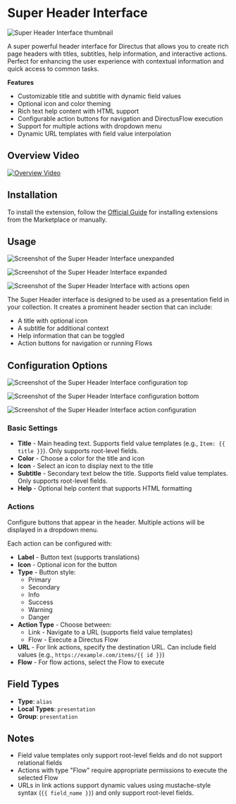 # Super Header Interface

![Super Header Interface thumbnail](https://raw.githubusercontent.com/directus-labs/extensions/main/packages/super-header-interface/docs/super-header-interface.png)


A super powerful header interface for Directus that allows you to create rich page headers with titles, subtitles, help information, and interactive actions. Perfect for enhancing the user experience with contextual information and quick access to common tasks.

**Features**

- Customizable title and subtitle with dynamic field values
- Optional icon and color theming
- Rich text help content with HTML support
- Configurable action buttons for navigation and DirectusFlow execution
- Support for multiple actions with dropdown menu
- Dynamic URL templates with field value interpolation

## Overview Video

[![Overview Video](http://img.youtube.com/vi/nLH9TURpneE/0.jpg)](http://www.youtube.com/watch?v=nLH9TURpneE)


## Installation

To install the extension, follow the [Official Guide](https://docs.directus.io/extensions/installing-extensions.html) for installing extensions from the Marketplace or manually.

## Usage

![Screenshot of the Super Header Interface unexpanded](https://raw.githubusercontent.com/directus-labs/extensions/main/packages/super-header-interface/docs/unexpanded.png)

![Screenshot of the Super Header Interface expanded](https://raw.githubusercontent.com/directus-labs/extensions/main/packages/super-header-interface/docs/expanded.png)

![Screenshot of the Super Header Interface with actions open](https://raw.githubusercontent.com/directus-labs/extensions/main/packages/super-header-interface/docs/actions.png)

The Super Header interface is designed to be used as a presentation field in your collection. It creates a prominent header section that can include:

- A title with optional icon
- A subtitle for additional context
- Help information that can be toggled
- Action buttons for navigation or running Flows

## Configuration Options

![Screenshot of the Super Header Interface configuration top](https://raw.githubusercontent.com/directus-labs/extensions/main/packages/super-header-interface/docs/config-top.png)

![Screenshot of the Super Header Interface configuration bottom](https://raw.githubusercontent.com/directus-labs/extensions/main/packages/super-header-interface/docs/config-bottom.png)

![Screenshot of the Super Header Interface action configuration](https://raw.githubusercontent.com/directus-labs/extensions/main/packages/super-header-interface/docs/actions.png)


### Basic Settings

- **Title** - Main heading text. Supports field value templates (e.g., `Item: {{ title }}`). Only supports root-level fields.
- **Color** - Choose a color for the title and icon
- **Icon** - Select an icon to display next to the title
- **Subtitle** - Secondary text below the title. Supports field value templates. Only supports root-level fields.
- **Help** - Optional help content that supports HTML formatting

### Actions

Configure buttons that appear in the header. Multiple actions will be displayed in a dropdown menu.

Each action can be configured with:

- **Label** - Button text (supports translations)
- **Icon** - Optional icon for the button
- **Type** - Button style:
  - Primary
  - Secondary
  - Info
  - Success
  - Warning
  - Danger
- **Action Type** - Choose between:
  - Link - Navigate to a URL (supports field value templates)
  - Flow - Execute a Directus Flow
- **URL** - For link actions, specify the destination URL. Can include field values (e.g., `https://example.com/items/{{ id }}`)
- **Flow** - For flow actions, select the Flow to execute

## Field Types

- **Type**: `alias`
- **Local Types**: `presentation`
- **Group**: `presentation`

## Notes

- Field value templates only support root-level fields and do not support relational fields
- Actions with type "Flow" require appropriate permissions to execute the selected Flow
- URLs in link actions support dynamic values using mustache-style syntax (`{{ field_name }}`) and only support root-level fields.
